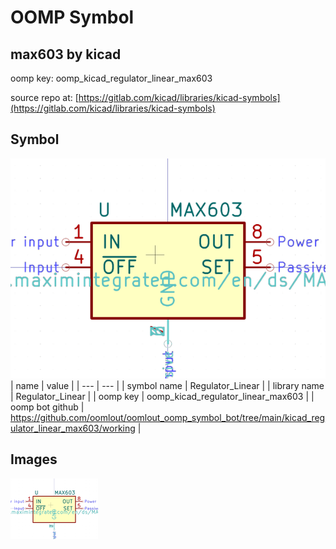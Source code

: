# OOMP Symbol  
## max603  by kicad  
  
oomp key: oomp_kicad_regulator_linear_max603  
  
source repo at: [https://gitlab.com/kicad/libraries/kicad-symbols](https://gitlab.com/kicad/libraries/kicad-symbols)  
## Symbol  
  
[![working.png](working_600.png)](working.png)  
| name | value | 
| --- | --- | 
| symbol name | Regulator_Linear | 
| library name | Regulator_Linear | 
| oomp key | oomp_kicad_regulator_linear_max603 | 
| oomp bot github | https://github.com/oomlout/oomlout_oomp_symbol_bot/tree/main/kicad_regulator_linear_max603/working | 
## Images  
  
[![working.png](working_140.png)](working.png)  
